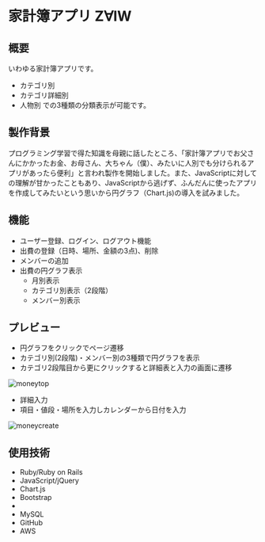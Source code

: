 # 家計簿アプリ Z∀IW

## 概要
いわゆる家計簿アプリです。
* カテゴリ別
* カテゴリ詳細別
* 人物別
での3種類の分類表示が可能です。

## 製作背景
プログラミング学習で得た知識を母親に話したところ、「家計簿アプリでお父さんにかかったお金、お母さん、大ちゃん（僕）、みたいに人別でも分けられるアプリがあったら便利」と言われ製作を開始しました。また、JavaScriptに対しての理解が甘かったこともあり、JavaScriptから逃げず、ふんだんに使ったアプリを作成してみたいという思いから円グラフ（Chart.js)の導入を試みました。

## 機能
* ユーザー登録、ログイン、ログアウト機能
* 出費の登録（日時、場所、金額の3点)、削除
* メンバーの追加
* 出費の円グラフ表示
  * 月別表示
  * カテゴリ別表示（2段階）
  * メンバー別表示

## プレビュー
* 円グラフをクリックでページ遷移
* カテゴリ別(2段階)・メンバー別の3種類で円グラフを表示
* カテゴリ2段階目から更にクリックすると詳細表と入力の画面に遷移

![moneytop](https://user-images.githubusercontent.com/54735495/68936779-90b2ea00-07de-11ea-86c5-2326759d0115.gif)

* 詳細入力
* 項目・値段・場所を入力しカレンダーから日付を入力

![moneycreate](https://user-images.githubusercontent.com/54735495/68937087-2189c580-07df-11ea-90e5-1828e406c438.gif)

## 使用技術
* Ruby/Ruby on Rails
* JavaScript/jQuery
* Chart.js
* Bootstrap
* 
* MySQL
* GitHub
* AWS
